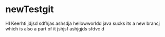 # newTestgit
HI
Keerhti
jdjsd
sdfhjas
ashsdja
hellowworldd
java
sucks
its a new brancj
which is also a part of it
jshjsf
ashjgjds
sfdvc
d
